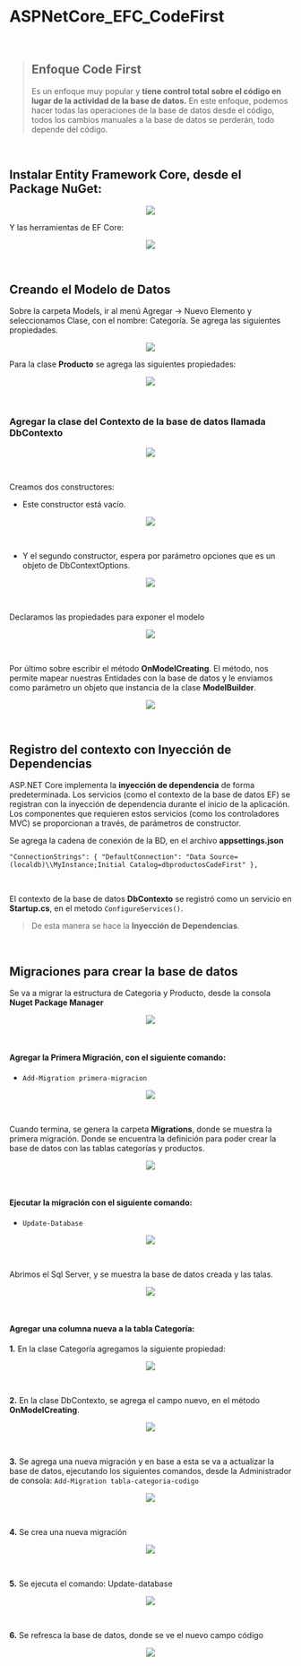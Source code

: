 # ASPNetCore_EFC_CodeFirst
<br />


> ## Enfoque Code First 
>Es un enfoque muy popular y **tiene control total sobre el código en lugar de la actividad de la base de datos.**
> En este enfoque, podemos hacer todas las operaciones de la base de datos desde el código, todos los cambios manuales a la base de datos se perderán, todo depende del código.

<br />

## Instalar Entity Framework Core, desde el Package NuGet:

<p align="center">
  <img src="Entity%20Framework%20Core.jpg">
</p>

Y las herramientas de EF Core:

<p align="center">
  <img src="Microsoft.EntityFrameworkCore.Tools.jpg">
</p>

<br />

## Creando el Modelo de Datos
Sobre la carpeta Models, ir al menú Agregar -> Nuevo Elemento y seleccionamos Clase, con el nombre: Categoría. Se agrega las siguientes propiedades.

<p align="center">
  <img src="Clase.png">
</p>

Para la clase **Producto** se agrega las siguientes propiedades:

<p align="center">
  <img src="Clase_Producto.png">
</p>

<br />

### Agregar la clase del Contexto de la base de datos llamada **DbContexto**

<p align="center">
  <img src="Modelo_DbContexto.png">
</p>

<br />

Creamos dos constructores:

* Este constructor está vacío.

<p align="center">
  <img src="Constructor_vacio.png">
</p>

<br />

* Y el segundo constructor, espera por parámetro opciones que es un objeto de DbContextOptions.

<p align="center">
  <img src="constructor_DbContextOptions.png">
</p>

<br />

Declaramos las propiedades para exponer el modelo

<p align="center">
  <img src="Propiedades_Modelo.png">
</p>

<br />

Por último sobre escribir el método **OnModelCreating**. El método, nos permite mapear nuestras Entidades con la base de datos y le enviamos como parámetro un objeto que instancia de la clase **ModelBuilder**.

<p align="center">
  <img src="OnModelCreating.png">
</p>

<br />

## Registro del contexto con Inyección de Dependencias
ASP.NET Core implementa la **inyección de dependencia** de forma predeterminada. Los
servicios (como el contexto de la base de datos EF) se registran con la inyección de
dependencia durante el inicio de la aplicación. Los componentes que requieren estos
servicios (como los controladores MVC) se proporcionan a través, de parámetros de
constructor.

Se agrega la cadena de conexión de la BD, en el archivo **appsettings.json**

  `"ConnectionStrings": {
    "DefaultConnection": "Data Source=(localdb)\\MyInstance;Initial Catalog=dbproductosCodeFirst"
  },`

<br />

El contexto de la base de datos **DbContexto** se registró como un servicio
en **Startup.cs**, en el metodo `ConfigureServices()`.

> De esta manera se hace la **Inyección de Dependencias**.

<br />

## Migraciones para crear la base de datos
Se va a migrar la estructura de Categoria y Producto, desde la consola **Nuget Package Manager**

<p align="center">
  <img src="Nuget%20Package%20Manager.png">
</p>

<br />

#### Agregar la Primera Migración, con el siguiente comando:

* `Add-Migration primera-migracion`

<p align="center">
  <img src="Add-Migration%20primera-migracion.png">
</p>

<br />

Cuando termina, se genera la carpeta **Migrations**, donde se muestra la primera migración. Donde se encuentra la definición para poder crear la base de datos con las tablas categorías y productos.

<p align="center">
  <img src="PrimeraMigracion.png">
</p>

<br />

#### Ejecutar la migración con el siguiente comando: 
* `Update-Database`

<p align="center">
  <img src="Update.png">
</p>

<br />

Abrimos el Sql Server, y se muestra la base de datos creada y las talas.

<p align="center">
  <img src="tabla.png">
</p>

<br />

#### Agregar una columna nueva a la tabla Categoría:
**1.**	En la clase Categoría agregamos la siguiente propiedad:

<p align="center">
  <img src="codigo.png">
</p>

<br />

**2.**	En la clase DbContexto, se agrega el campo nuevo, en el método **OnModelCreating**.

<p align="center">
  <img src="entitycodigo.png">
</p>

<br />

**3.**	Se agrega una nueva migración y en base a esta se va a actualizar la base de datos, ejecutando los siguientes comandos, desde la Administrador de consola:
`Add-Migration tabla-categoria-codigo`

<p align="center">
  <img src="mig2.png">
</p>

<br />

**4.**	Se crea una nueva migración

<p align="center">
  <img src="newmig.png">
</p>

<br />

**5.**	Se ejecuta el comando: Update-database

<p align="center">
  <img src="Update.png">
</p>

<br />

**6.**	Se refresca la base de datos, donde se ve el nuevo campo código

<p align="center">
  <img src="newcampo.png">
</p>






